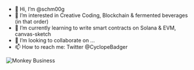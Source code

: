 - 👋 Hi, I’m @schm00g
- 👀 I’m interested in Creative Coding, Blockchain & fermented beverages (in that order) 
- 🌱 I’m currently learning to write smart contracts on Solana & EVM, canvas-sketch
- 💞️ I’m looking to collaborate on ... 
- 📫 How to reach me: Twitter @CyclopeBadger

![Monkey Business](https://media.giphy.com/media/l2QE1bH4wvCE8CcTK/giphy.gif)

<!---
schm00g/schm00g is a ✨ special ✨ repository because its `README.md` (this file) appears on your GitHub profile.
You can click the Preview link to take a look at your changes.
--->
